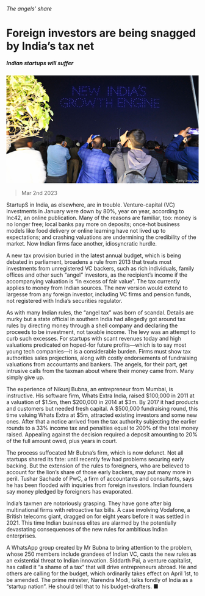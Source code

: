 ###### The angels’ share

# Foreign investors are being snagged by India’s tax net 

##### Indian startups will suffer 

![image](images/20230304_WBP001.jpg) 

> Mar 2nd 2023 

StartupS in India, as elsewhere, are in trouble. Venture-capital (VC) investments in January were down by 80%, year on year, according to Inc42, an online publication. Many of the reasons are familiar, too: money is no longer free; local banks pay more on deposits; once-hot business models like food delivery or online learning have not lived up to expectations; and crashing valuations are undermining the credibility of the market. Now Indian firms face another, idiosyncratic hurdle. 

A new tax provision buried in the latest annual budget, which is being debated in parliament, broadens a rule from 2013 that treats most investments from unregistered VC backers, such as rich individuals, family offices and other such “angel” investors, as the recipient’s income if the accompanying valuation is “in excess of fair value”. The tax currently applies to money from Indian sources. The new version would extend to largesse from any foreign investor, including VC firms and pension funds, not registered with India’s securities regulator.

As with many Indian rules, the “angel tax” was born of scandal. Details are murky but a state official in southern India had allegedly got around tax rules by directing money through a shell company and declaring the proceeds to be investment, not taxable income. The levy was an attempt to curb such excesses. For startups with scant revenues today and high valuations predicated on hoped-for future profits—which is to say most young tech companies—it is a considerable burden. Firms must show tax authorities sales projections, along with costly endorsements of fundraising valuations from accountants and bankers. The angels, for their part, get intrusive calls from the taxman about where their money came from. Many simply give up.

The experience of Nikunj Bubna, an entrepreneur from Mumbai, is instructive. His software firm, Whats Extra India, raised $100,000 in 2011 at a valuation of $1.5m, then $200,000 in 2014 at $3m. By 2017 it had products and customers but needed fresh capital. A $500,000 fundraising round, this time valuing Whats Extra at $5m, attracted existing investors and some new ones. After that a notice arrived from the tax authority subjecting the earlier rounds to a 33% income tax and penalties equal to 200% of the total money raised. Appealing against the decision required a deposit amounting to 20% of the full amount owed, plus years in court. 

The process suffocated Mr Bubna’s firm, which is now defunct. Not all startups shared its fate: until recently few had problems securing early backing. But the extension of the rules to foreigners, who are believed to account for the lion’s share of those early backers, may put many more in peril. Tushar Sachade of PwC, a firm of accountants and consultants, says he has been flooded with inquiries from foreign investors. Indian founders say money pledged by foreigners has evaporated. 

India’s taxmen are notoriously grasping. They have gone after big multinational firms with retroactive tax bills. A case involving Vodafone, a British telecoms giant, dragged on for eight years before it was settled in 2021. This time Indian business elites are alarmed by the potentially devastating consequences of the new rules for ambitious Indian enterprises. 

A WhatsApp group created by Mr Bubna to bring attention to the problem, whose 250 members include grandees of Indian VC, casts the new rules as an existential threat to Indian innovation. Siddarth Pai, a venture capitalist, has called it “a shame of a tax” that will drive entrepreneurs abroad. He and others are calling for the budget, which ordinarily takes effect on April 1st, to be amended. The prime minister, Narendra Modi, talks fondly of India as a “startup nation”. He should tell that to his budget-drafters. ■



